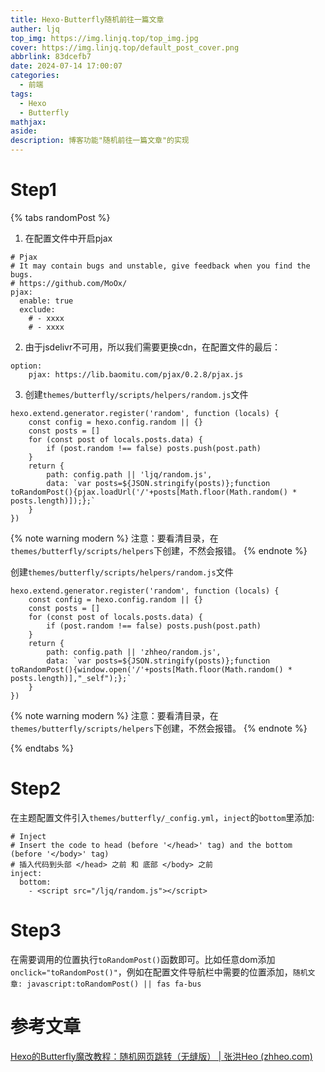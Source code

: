 ```yaml
---
title: Hexo-Butterfly随机前往一篇文章
auther: ljq
top_img: https://img.linjq.top/top_img.jpg
cover: https://img.linjq.top/default_post_cover.png
abbrlink: 83dcefb7
date: 2024-07-14 17:00:07
categories:
  - 前端
tags:
  - Hexo
  - Butterfly
mathjax: 
aside: 
description: 博客功能"随机前往一篇文章"的实现
---
```

# Step1
{% tabs randomPost %}
<!-- tab 使用pjax-->
1. 在配置文件中开启pjax
```
# Pjax
# It may contain bugs and unstable, give feedback when you find the bugs.
# https://github.com/MoOx/
pjax:
  enable: true
  exclude:
    # - xxxx
    # - xxxx
```
2. 由于jsdelivr不可用，所以我们需要更换cdn，在配置文件的最后：
```
option:
	pjax: https://lib.baomitu.com/pjax/0.2.8/pjax.js
```
3. 创建`themes/butterfly/scripts/helpers/random.js`文件
```
hexo.extend.generator.register('random', function (locals) {  
    const config = hexo.config.random || {}  
    const posts = []  
    for (const post of locals.posts.data) {  
        if (post.random !== false) posts.push(post.path)  
    }  
    return {  
        path: config.path || 'ljq/random.js',  
        data: `var posts=${JSON.stringify(posts)};function toRandomPost(){pjax.loadUrl('/'+posts[Math.floor(Math.random() * posts.length)]);};`  
    }  
})
```
{% note warning modern %}
注意：要看清目录，在`themes/butterfly/scripts/helpers`下创建，不然会报错。
{% endnote %}
<!-- endtab -->

<!-- tab 不使用pjax-->
创建`themes/butterfly/scripts/helpers/random.js`文件
```
hexo.extend.generator.register('random', function (locals) {  
    const config = hexo.config.random || {}  
    const posts = []  
    for (const post of locals.posts.data) {  
        if (post.random !== false) posts.push(post.path)  
    }  
    return {  
        path: config.path || 'zhheo/random.js',  
        data: `var posts=${JSON.stringify(posts)};function toRandomPost(){window.open('/'+posts[Math.floor(Math.random() * posts.length)],"_self");};`  
    }  
})
```
{% note warning modern %}
注意：要看清目录，在`themes/butterfly/scripts/helpers`下创建，不然会报错。
{% endnote %}
<!-- endtab -->
{% endtabs %}
# Step2
在主题配置文件引入`themes/butterfly/_config.yml`，`inject`的`bottom`里添加:
```
# Inject
# Insert the code to head (before '</head>' tag) and the bottom (before '</body>' tag)
# 插入代码到头部 </head> 之前 和 底部 </body> 之前
inject:
  bottom:
    - <script src="/ljq/random.js"></script>
```
# Step3
在需要调用的位置执行`toRandomPost()`函数即可。比如任意dom添加`onclick="toRandomPost()"`，例如在配置文件导航栏中需要的位置添加，`随机文章: javascript:toRandomPost() || fas fa-bus`

# 参考文章
[Hexo的Butterfly魔改教程：随机网页跳转（无缝版） | 张洪Heo (zhheo.com)](https://blog.zhheo.com/p/c116857c.html)
